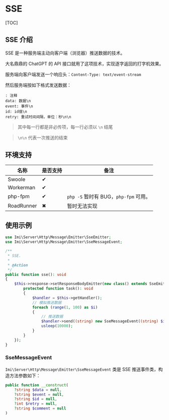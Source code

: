 # SSE

[TOC]

## SSE 介绍

SSE 是一种服务端主动向客户端（浏览器）推送数据的技术。

大名鼎鼎的 ChatGPT 的 API 接口就用了这项技术，实现逐字返回的打字机效果。

服务端向客户端发送一个响应头：`Content-Type: text/event-stream`

然后服务端按如下格式发送数据：

```text
: 注释
data: 数据\n
event: 事件\n
id: id值\n
retry: 重试时间间隔，单位：秒\n\n
```

> 其中每一行都是非必传项，每一行必须以 `\n` 结尾

> `\n\n` 代表一次推送的结束

## 环境支持

| 名称 | 是否支持 | 备注
| -|-|-
| Swoole | ✔ |  |
| Workerman | ✔ |  |
| php-fpm | ✔ | `php -S` 暂时有 BUG，`php-fpm` 可用。 |
| RoadRunner | ✖ | 暂时无法实现 |

## 使用示例

```php
use Imi\Server\Http\Message\Emitter\SseEmitter;
use Imi\Server\Http\Message\Emitter\SseMessageEvent;

/**
 * SSE.
 *
 * @Action
 */
public function sse(): void
{
    $this->response->setResponseBodyEmitter(new class() extends SseEmitter {
        protected function task(): void
        {
            $handler = $this->getHandler();
            // 模拟推送数据
            foreach (range(1, 100) as $i)
            {
                // 推送数据
                $handler->send((string) new SseMessageEvent((string) $i));
                usleep(10000);
            }
        }
    });
}
```

### SseMessageEvent

`Imi\Server\Http\Message\Emitter\SseMessageEvent` 类是 SSE 推送事件类，构造方法参数如下：

```php
public function __construct(
    ?string $data = null,
    ?string $event = null,
    ?string $id = null,
    ?int $retry = null,
    ?string $comment = null
)
```
